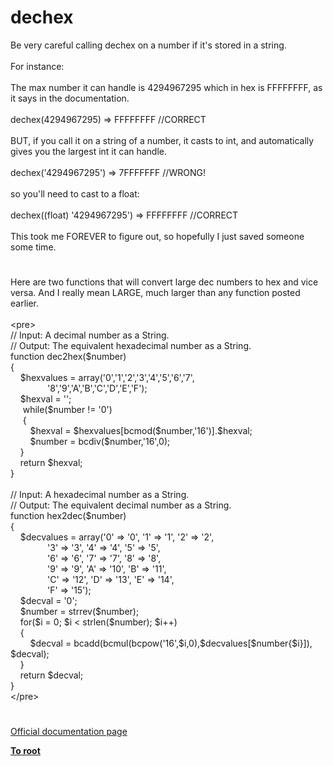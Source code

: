 # dechex




<div class="phpcode"><span class="html">
Be very careful calling dechex on a number if it&apos;s stored in a string.<br><br>For instance:<br><br>The max number it can handle is 4294967295 which in hex is FFFFFFFF, as it says in the documentation.<br><br>dechex(4294967295) =&gt; FFFFFFFF //CORRECT<br><br>BUT, if you call it on a string of a number, it casts to int, and automatically gives you the largest int it can handle.<br><br>dechex(&apos;4294967295&apos;) =&gt; 7FFFFFFF //WRONG!<br><br>so you&apos;ll need to cast to a float:<br><br>dechex((float) &apos;4294967295&apos;) =&gt; FFFFFFFF //CORRECT<br><br>This took me FOREVER to figure out, so hopefully I just saved someone some time.</span>
</div>
  

#


<div class="phpcode"><span class="html">
Here are two functions that will convert large dec numbers to hex and vice versa. And I really mean LARGE, much larger than any function posted earlier.<br><br>&lt;pre&gt;<br>// Input: A decimal number as a String.<br>// Output: The equivalent hexadecimal number as a String.<br>function dec2hex($number)<br>{<br>&#xA0; &#xA0; $hexvalues = array(&apos;0&apos;,&apos;1&apos;,&apos;2&apos;,&apos;3&apos;,&apos;4&apos;,&apos;5&apos;,&apos;6&apos;,&apos;7&apos;,<br>&#xA0; &#xA0; &#xA0; &#xA0; &#xA0; &#xA0; &#xA0;&#xA0; &apos;8&apos;,&apos;9&apos;,&apos;A&apos;,&apos;B&apos;,&apos;C&apos;,&apos;D&apos;,&apos;E&apos;,&apos;F&apos;);<br>&#xA0; &#xA0; $hexval = &apos;&apos;;<br>&#xA0; &#xA0;&#xA0; while($number != &apos;0&apos;)<br>&#xA0; &#xA0;&#xA0; {<br>&#xA0; &#xA0; &#xA0; &#xA0; $hexval = $hexvalues[bcmod($number,&apos;16&apos;)].$hexval;<br>&#xA0; &#xA0; &#xA0; &#xA0; $number = bcdiv($number,&apos;16&apos;,0);<br>&#xA0; &#xA0; }<br>&#xA0; &#xA0; return $hexval;<br>}<br><br>// Input: A hexadecimal number as a String.<br>// Output: The equivalent decimal number as a String.<br>function hex2dec($number)<br>{<br>&#xA0; &#xA0; $decvalues = array(&apos;0&apos; =&gt; &apos;0&apos;, &apos;1&apos; =&gt; &apos;1&apos;, &apos;2&apos; =&gt; &apos;2&apos;,<br>&#xA0; &#xA0; &#xA0; &#xA0; &#xA0; &#xA0; &#xA0;&#xA0; &apos;3&apos; =&gt; &apos;3&apos;, &apos;4&apos; =&gt; &apos;4&apos;, &apos;5&apos; =&gt; &apos;5&apos;,<br>&#xA0; &#xA0; &#xA0; &#xA0; &#xA0; &#xA0; &#xA0;&#xA0; &apos;6&apos; =&gt; &apos;6&apos;, &apos;7&apos; =&gt; &apos;7&apos;, &apos;8&apos; =&gt; &apos;8&apos;,<br>&#xA0; &#xA0; &#xA0; &#xA0; &#xA0; &#xA0; &#xA0;&#xA0; &apos;9&apos; =&gt; &apos;9&apos;, &apos;A&apos; =&gt; &apos;10&apos;, &apos;B&apos; =&gt; &apos;11&apos;,<br>&#xA0; &#xA0; &#xA0; &#xA0; &#xA0; &#xA0; &#xA0;&#xA0; &apos;C&apos; =&gt; &apos;12&apos;, &apos;D&apos; =&gt; &apos;13&apos;, &apos;E&apos; =&gt; &apos;14&apos;,<br>&#xA0; &#xA0; &#xA0; &#xA0; &#xA0; &#xA0; &#xA0;&#xA0; &apos;F&apos; =&gt; &apos;15&apos;);<br>&#xA0; &#xA0; $decval = &apos;0&apos;;<br>&#xA0; &#xA0; $number = strrev($number);<br>&#xA0; &#xA0; for($i = 0; $i &lt; strlen($number); $i++)<br>&#xA0; &#xA0; {<br>&#xA0; &#xA0; &#xA0; &#xA0; $decval = bcadd(bcmul(bcpow(&apos;16&apos;,$i,0),$decvalues[$number{$i}]), $decval);<br>&#xA0; &#xA0; }<br>&#xA0; &#xA0; return $decval;<br>}<br>&lt;/pre&gt;</span>
</div>
  

#

[Official documentation page](https://www.php.net/manual/en/function.dechex.php)

**[To root](/README.md)**